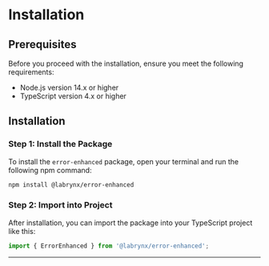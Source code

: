 # Installation

## Prerequisites

Before you proceed with the installation, ensure you meet the following requirements:

* Node.js version 14.x or higher
* TypeScript version 4.x or higher

## Installation

### Step 1: Install the Package

To install the `error-enhanced` package, open your terminal and run the following npm command:

```bash
npm install @labrynx/error-enhanced
```

### Step 2: Import into Project

After installation, you can import the package into your TypeScript project like this:

```typescript
import { ErrorEnhanced } from '@labrynx/error-enhanced';
```

***
